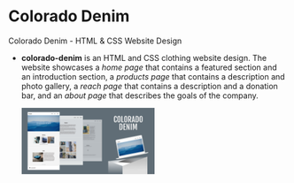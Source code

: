 # Colorado Denim
Colorado Denim - HTML &amp; CSS Website Design 

* **colorado-denim** is an HTML and CSS clothing website design. The website showcases a *home page* that contains a featured section and an introduction section, a *products page* that contains a description and photo gallery, a *reach page* that contains a description and a donation bar, and an *about page* that describes the goals of the company.

  <img src="colorado-denim/thumbnail/colorado-denim.jpg" height="50%" width="50%" >

